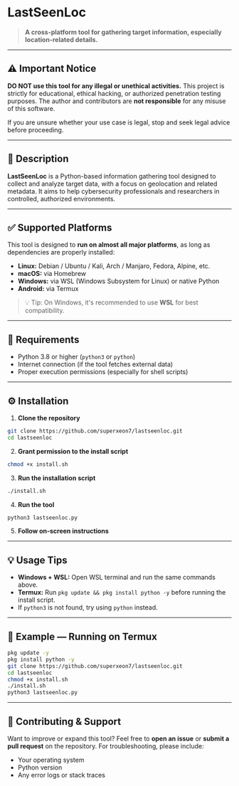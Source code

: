 # LastSeenLoc

> **A cross-platform tool for gathering target information, especially location-related details.**

---

## ⚠️ Important Notice

**DO NOT use this tool for any illegal or unethical activities.** This project is strictly for educational, ethical hacking, or authorized penetration testing purposes. The author and contributors are **not responsible** for any misuse of this software.

If you are unsure whether your use case is legal, stop and seek legal advice before proceeding.

---

## 🧭 Description

**LastSeenLoc** is a Python-based information gathering tool designed to collect and analyze target data, with a focus on geolocation and related metadata. It aims to help cybersecurity professionals and researchers in controlled, authorized environments.

---

## ✅ Supported Platforms

This tool is designed to **run on almost all major platforms**, as long as dependencies are properly installed:

* **Linux:** Debian / Ubuntu / Kali, Arch / Manjaro, Fedora, Alpine, etc.
* **macOS:** via Homebrew
* **Windows:** via WSL (Windows Subsystem for Linux) or native Python
* **Android:** via Termux

> 💡 Tip: On Windows, it's recommended to use **WSL** for best compatibility.

---

## 🧰 Requirements

* Python 3.8 or higher (`python3` or `python`)
* Internet connection (if the tool fetches external data)
* Proper execution permissions (especially for shell scripts)

---

## ⚙️ Installation

1. **Clone the repository**

```bash
git clone https://github.com/superxeon7/lastseenloc.git
cd lastseenloc
```

2. **Grant permission to the install script**

```bash
chmod +x install.sh
```

3. **Run the installation script**

```bash
./install.sh
```

4. **Run the tool**

```bash
python3 lastseenloc.py
```

5. **Follow on-screen instructions**

---

## 💡 Usage Tips

* **Windows + WSL:** Open WSL terminal and run the same commands above.
* **Termux:** Run `pkg update && pkg install python -y` before running the install script.
* If `python3` is not found, try using `python` instead.

---

## 📱 Example — Running on Termux

```bash
pkg update -y
pkg install python -y
git clone https://github.com/superxeon7/lastseenloc.git
cd lastseenloc
chmod +x install.sh
./install.sh
python3 lastseenloc.py
```

---

## 🤝 Contributing & Support

Want to improve or expand this tool? Feel free to **open an issue** or **submit a pull request** on the repository. For troubleshooting, please include:

* Your operating system
* Python version
* Any error logs or stack traces


